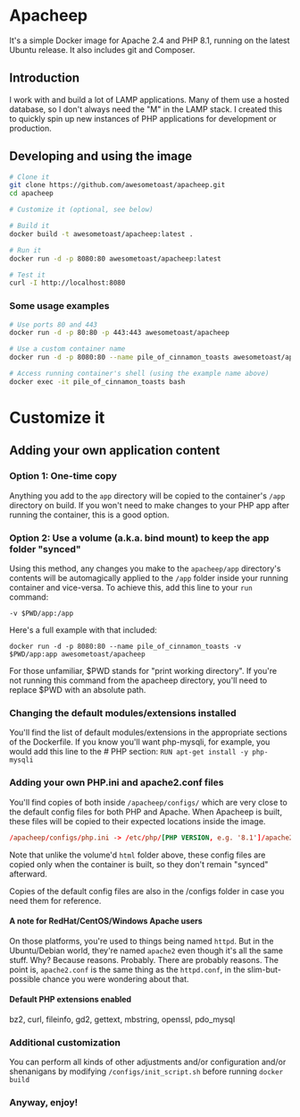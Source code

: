 # Apacheep
It's a simple Docker image for Apache 2.4 and PHP 8.1, running on the latest Ubuntu release. It also includes git and Composer.

## Introduction
I work with and build a lot of LAMP applications. Many of them use a hosted database, so I don't always need the "M" in the LAMP stack. I created this to quickly spin up new instances of PHP applications for development or production.

## Developing and using the image
```bash
# Clone it
git clone https://github.com/awesometoast/apacheep.git
cd apacheep

# Customize it (optional, see below)

# Build it
docker build -t awesometoast/apacheep:latest .

# Run it
docker run -d -p 8080:80 awesometoast/apacheep:latest

# Test it
curl -I http://localhost:8080
```

### Some usage examples
```bash
# Use ports 80 and 443
docker run -d -p 80:80 -p 443:443 awesometoast/apacheep

# Use a custom container name
docker run -d -p 8080:80 --name pile_of_cinnamon_toasts awesometoast/apacheep

# Access running container's shell (using the example name above)
docker exec -it pile_of_cinnamon_toasts bash
```

# Customize it
## Adding your own application content

### Option 1: One-time copy
Anything you add to the `app` directory will be copied to the container's `/app` directory on build. If you won't need to make changes to your PHP app after running the container, this is a good option.

### Option 2: Use a volume (a.k.a. bind mount) to keep the app folder "synced"
Using this method, any changes you make to the `apacheep/app` directory's contents will be automagically applied to the `/app` folder inside your running container and vice-versa. To achieve this, add this line to your `run` command:

```
-v $PWD/app:/app
```

Here's a full example with that included:

```
docker run -d -p 8080:80 --name pile_of_cinnamon_toasts -v $PWD/app:app awesometoast/apacheep
```

For those unfamiliar, $PWD stands for "print working directory". If you're not running this command from the apacheep directory, you'll need to replace $PWD with an absolute path.

### Changing the default modules/extensions installed
You'll find the list of default modules/extensions in the appropriate sections of the Dockerfile. If you know you'll want php-mysqli, for example, you would add this line to the \# PHP section:
```RUN apt-get install -y php-mysqli```


### Adding your own PHP.ini and apache2.conf files
You'll find copies of both inside `/apacheep/configs/` which are very close to the default config files for both PHP and Apache. When Apacheep is built, these files will be copied to their expected locations inside the image.

```/apacheep/configs/apache2.conf -> /etc/apache2.conf
/apacheep/configs/php.ini -> /etc/php/[PHP VERSION, e.g. '8.1']/apache2/php.ini
```

Note that unlike the volume'd `html` folder above, these config files are copied only when the container is built, so they don't remain "synced" afterward.

Copies of the default config files are also in the /configs folder in case you need them for reference.

#### A note for RedHat/CentOS/Windows Apache users
On those platforms, you're used to things being named `httpd`. But in the Ubuntu/Debian world, they're named `apache2` even though it's all the same stuff. Why? Because reasons. Probably. There are probably reasons. The point is, `apache2.conf` is the same thing as the `httpd.conf`, in the slim-but-possible chance you were wondering about that.

#### Default PHP extensions enabled
bz2, curl, fileinfo, gd2, gettext, mbstring, openssl, pdo_mysql

### Additional customization
You can perform all kinds of other adjustments and/or configuration and/or shenanigans by modifying `/configs/init_script.sh` before running `docker build`

### Anyway, enjoy!

